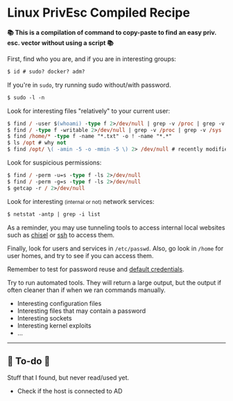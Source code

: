 # Linux PrivEsc Compiled Recipe

**📚 This is a compilation of command to copy-paste to find an easy priv. esc. vector without using a script 📚**

<div class="row row-cols-lg-2"><div>

First, find who you are, and if you are in interesting groups:

```ps
$ id # sudo? docker? adm?
```

If you're in `sudo`, try running sudo without/with password.

```ps
$ sudo -l -n
```

Look for interesting files "relatively" to your current user:

```ps
$ find / -user $(whoami) -type f 2>/dev/null | grep -v /proc | grep -v /sys
$ find / -type f -writable 2>/dev/null | grep -v /proc | grep -v /sys
$ find /home/* -type f -name "*.txt" -o ! -name "*.*"
$ ls /opt # why not
$ find /opt/ \( -amin -5 -o -mmin -5 \) 2> /dev/null # recently modified/edited?
```

Look for suspicious permissions:

```ps
$ find / -perm -u=s -type f -ls 2>/dev/null
$ find / -perm -g=s -type f -ls 2>/dev/null
$ getcap -r / 2>/dev/null
```
</div><div>

Look for interesting <small>(internal or not)</small> network services:

```ps
$ netstat -antp | grep -i list
```

As a reminder, you may use tunneling tools to access internal local websites such as [chisel](/cybersecurity/red-team/tools/utilities/tunneling/chisel.md) or [ssh](/operating-systems/networking/protocols/ssh.md) to access them.

Finally, look for users and services in `/etc/passwd`. Also, go look in `/home` for user homes, and try to see if you can access them.

Remember to test for password reuse and [default credentials](/cybersecurity/red-team/_knowledge/topics/wordlists.md#accounts).

Try to run automated tools. They will return a large output, but the output if often cleaner than if when we ran commands manually.

* Interesting configuration files
* Interesting files that may contain a password
* Interesting sockets
* Interesting kernel exploits
* ...
</div></div>

<hr class="sep-both">

## 👻 To-do 👻

Stuff that I found, but never read/used yet.

<div class="row row-cols-lg-2"><div>

* Check if the host is connected to AD
</div><div>
</div></div>
